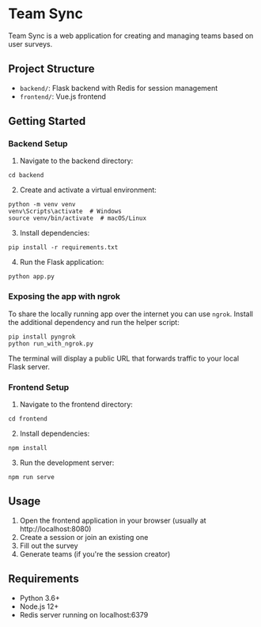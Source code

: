 # Team Sync

Team Sync is a web application for creating and managing teams based on user surveys.

## Project Structure

- `backend/`: Flask backend with Redis for session management
- `frontend/`: Vue.js frontend

## Getting Started

### Backend Setup

1. Navigate to the backend directory:
```
cd backend
```

2. Create and activate a virtual environment:
```
python -m venv venv
venv\Scripts\activate  # Windows
source venv/bin/activate  # macOS/Linux
```

3. Install dependencies:
```
pip install -r requirements.txt
```

4. Run the Flask application:
```
python app.py
```

### Exposing the app with ngrok

To share the locally running app over the internet you can use `ngrok`.
Install the additional dependency and run the helper script:

```
pip install pyngrok
python run_with_ngrok.py
```
The terminal will display a public URL that forwards traffic to your local
Flask server.

### Frontend Setup

1. Navigate to the frontend directory:
```
cd frontend
```

2. Install dependencies:
```
npm install
```

3. Run the development server:
```
npm run serve
```

## Usage

1. Open the frontend application in your browser (usually at http://localhost:8080)
2. Create a session or join an existing one
3. Fill out the survey
4. Generate teams (if you're the session creator)

## Requirements

- Python 3.6+
- Node.js 12+
- Redis server running on localhost:6379
